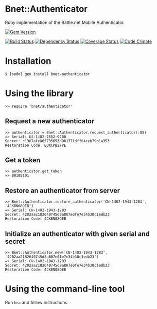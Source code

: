 Bnet::Authenticator
====
Ruby implementation of the Battle.net Mobile Authenticator.

[![Gem Version](https://badge.fury.io/rb/bnet-authenticator.png)](http://badge.fury.io/rb/bnet-authenticator)

[![Build Status](https://travis-ci.org/dorentus/bnet-authenticator.png?branch=master)](https://travis-ci.org/dorentus/bnet-authenticator) [![Dependency Status](https://gemnasium.com/dorentus/bnet-authenticator.png)](https://gemnasium.com/dorentus/bnet-authenticator) [![Coverage Status](https://coveralls.io/repos/dorentus/bnet-authenticator/badge.png)](https://coveralls.io/r/dorentus/bnet-authenticator) [![Code Climate](https://codeclimate.com/github/dorentus/bnet-authenticator.png)](https://codeclimate.com/github/dorentus/bnet-authenticator)

Installation
====
    $ [sudo] gem install bnet-authenticator

Using the library
====
    >> require 'bnet/authenticator'

Request a new authenticator
----
    >> authenticator = Bnet::Authenticator.request_authenticator(:US)
    => Serial: US-1402-2552-9200
    Secret: c1307afe865735653d981771dff04ceb79b1a353
    Restoration Code: EQXCPB2YVE

Get a token
----
    >> authenticator.get_token
    => 80185191

Restore an authenticator from server
----
    >> Bnet::Authenticator.restore_authenticator('CN-1402-1943-1283', '4CKBN08QEB')
    => Serial: CN-1402-1943-1283
    Secret: 4202aa2182640745d8a807e0fe7e34b30c1edb23
    Restoration Code: 4CKBN08QEB

Initialize an authenticator with given serial and secret
----
    >> Bnet::Authenticator.new('CN-1402-1943-1283', '4202aa2182640745d8a807e0fe7e34b30c1edb23')
    => Serial: CN-1402-1943-1283
    Secret: 4202aa2182640745d8a807e0fe7e34b30c1edb23
    Restoration Code: 4CKBN08QEB

Using the command-line tool
====
Run `bna` and follow instructions.
